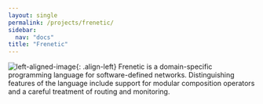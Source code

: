 ```yaml
---
layout: single
permalink: /projects/frenetic/
sidebar:
  nav: "docs"
title: "Frenetic"
---
```

![left-aligned-image](../../assets/img/nate.jpg){: .align-left}
Frenetic is a domain-specific programming language for software-defined networks. Distinguishing features of the language include support for modular composition operators and a careful treatment of routing and monitoring.
